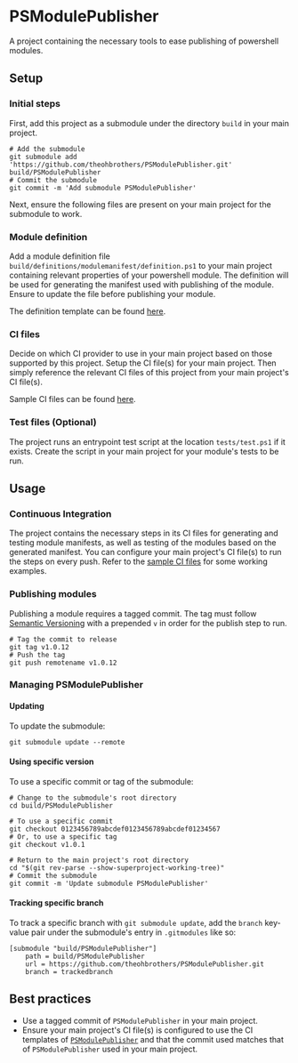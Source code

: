 # PSModulePublisher

A project containing the necessary tools to ease publishing of powershell modules.

## Setup

### Initial steps

First, add this project as a submodule under the directory `build` in your main project.

```shell
# Add the submodule
git submodule add 'https://github.com/theohbrothers/PSModulePublisher.git' build/PSModulePublisher
# Commit the submodule
git commit -m 'Add submodule PSModulePublisher'
```

Next, ensure the following files are present on your main project for the submodule to work.

### Module definition

Add a module definition file `build/definitions/modulemanifest/definition.ps1` to your main project containing relevant properties of your powershell module. The definition will be used for generating the manifest used with publishing of the module. Ensure to update the file before publishing your module.

The definition template can be found [here](https://github.com/theohbrothers/PSModulePublisher/blob/master/docs/samples/definitions/modulemanifest/definition.ps1.sample).

### CI files

Decide on which CI provider to use in your main project based on those supported by this project. Setup the CI file(s) for your main project. Then simply reference the relevant CI files of this project from your main project's CI file(s).

Sample CI files can be found [here](https://github.com/theohbrothers/PSModulePublisher/tree/master/docs/samples/ci).

### Test files (Optional)

The project runs an entrypoint test script at the location `tests/test.ps1` if it exists. Create the script in your main project for your module's tests to be run.

## Usage

### Continuous Integration

The project contains the necessary steps in its CI files for generating and testing module manifests, as well as testing of the modules based on the generated manifest. You can configure your main project's CI file(s) to run the steps on every push. Refer to the [sample CI files](https://github.com/theohbrothers/PSModulePublisher/tree/master/docs/samples/ci) for some working examples.

### Publishing modules

Publishing a module requires a tagged commit. The tag must follow [Semantic Versioning](https://semver.org) with a prepended `v` in order for the publish step to run.

```shell
# Tag the commit to release
git tag v1.0.12
# Push the tag
git push remotename v1.0.12
```

### Managing PSModulePublisher

#### Updating

To update the submodule:

```shell
git submodule update --remote
```

#### Using specific version

To use a specific commit or tag of the submodule:

```shell
# Change to the submodule's root directory
cd build/PSModulePublisher

# To use a specific commit
git checkout 0123456789abcdef0123456789abcdef01234567
# Or, to use a specific tag
git checkout v1.0.1

# Return to the main project's root directory
cd "$(git rev-parse --show-superproject-working-tree)"
# Commit the submodule
git commit -m 'Update submodule PSModulePublisher'
```

#### Tracking specific branch

To track a specific branch with `git submodule update`, add the `branch` key-value pair under the submodule's entry in `.gitmodules` like so:

```shell
[submodule "build/PSModulePublisher"]
	path = build/PSModulePublisher
	url = https://github.com/theohbrothers/PSModulePublisher.git
	branch = trackedbranch
```

## Best practices

- Use a tagged commit of `PSModulePublisher` in your main project.
- Ensure your main project's CI file(s) is configured to use the CI templates of [`PSModulePublisher`](https://github.com/theohbrothers/PSModulePublisher) and that the commit used matches that of `PSModulePublisher` used in your main project.
